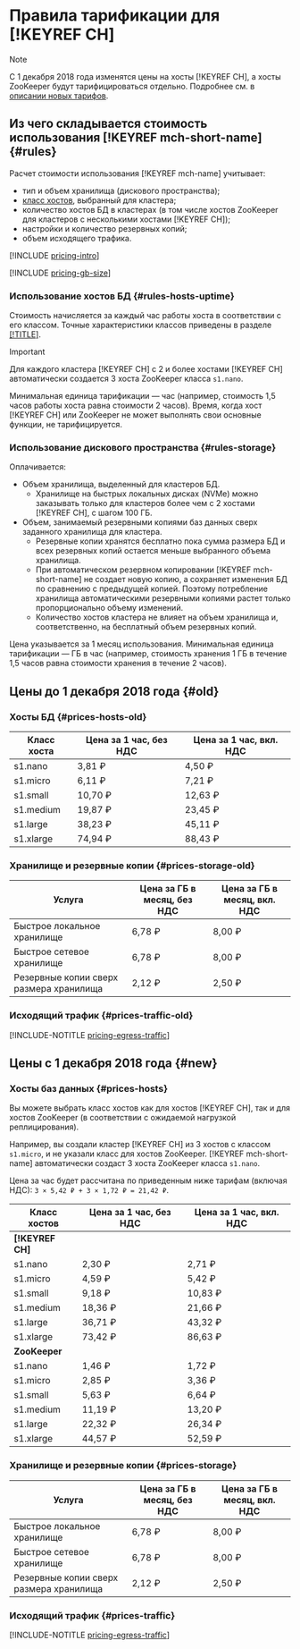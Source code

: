 # Правила тарификации для [!KEYREF CH]

> [!NOTE]
>
> С 1 декабря 2018 года изменятся цены на хосты [!KEYREF CH], а хосты ZooKeeper будут тарифицироваться отдельно.
> Подробнее см. в [описании новых тарифов](#new). 


## Из чего складывается стоимость использования [!KEYREF mch-short-name] {#rules}

Расчет стоимости использования [!KEYREF mch-name] учитывает:

   - тип и объем хранилища (дискового пространства);
   - [класс хостов](concepts/instance-types.md), выбранный для кластера;
   - количество хостов БД в кластерах (в том числе хостов ZooKeeper для кластеров с несколькими хостами [!KEYREF CH]);
   - настройки и количество резервных копий;
   - объем исходящего трафика.

[!INCLUDE [pricing-intro](../_includes/pricing-intro.md)]

[!INCLUDE [pricing-gb-size](../_includes/pricing-gb-size.md)]

### Использование хостов БД {#rules-hosts-uptime}

Стоимость начисляется за каждый час работы хоста в соответствии с его классом. Точные характеристики классов приведены в разделе [[!TITLE]](concepts/instance-types.md).

> [!IMPORTANT]
>
> Для каждого кластера [!KEYREF CH] с 2 и более хостами [!KEYREF CH] автоматически создается 3 хоста ZooKeeper класса `s1.nano`.

Минимальная единица тарификации — час (например, стоимость 1,5 часов работы хоста равна стоимости 2 часов). Время, когда хост [!KEYREF CH] или ZooKeeper не может выполнять свои основные функции, не тарифицируется.

### Использование дискового пространства {#rules-storage}

Оплачивается:

- Объем хранилища, выделенный для кластеров БД.
  - Хранилище на быстрых локальных дисках (NVMe) можно заказывать только для кластеров более чем с 2 хостами [!KEYREF CH], с шагом 100 ГБ.
- Объем, занимаемый резервными копиями баз данных сверх заданного хранилища для кластера.
  - Резервные копии хранятся бесплатно пока сумма размера БД и всех резервных копий остается меньше выбранного объема хранилища.
  - При автоматическом резервном копировании [!KEYREF mch-short-name] не создает новую копию, а сохраняет изменения БД по сравнению с предыдущей копией. Поэтому потребление хранилища автоматическими резервными копиями растет только пропорционально объему изменений.
  - Количество хостов кластера не влияет на объем хранилища и, соответственно, на бесплатный объем резервных копий.

Цена указывается за 1 месяц использования.  Минимальная единица тарификации — ГБ в час (например, стоимость хранения 1 ГБ в течение 1,5 часов равна стоимости хранения в течение 2 часов).


## Цены до 1 декабря 2018 года {#old}


### Хосты БД {#prices-hosts-old}

Класс хоста | Цена за 1 час, без НДС | Цена за 1 час, вкл. НДС
----- | ----- | -----
s1.nano | 3,81 ₽ | 4,50 ₽
s1.micro | 6,11 ₽ | 7,21 ₽
s1.small | 10,70 ₽ | 12,63 ₽
s1.medium | 19,87 ₽ | 23,45 ₽
s1.large | 38,23 ₽ | 45,11 ₽
s1.xlarge | 74,94 ₽ | 88,43 ₽


### Хранилище и резервные копии {#prices-storage-old}
   
Услуга | Цена за ГБ в месяц, без НДС | Цена за ГБ в месяц, вкл. НДС
----- | ----- | -----
Быстрое локальное хранилище | 6,78 ₽ | 8,00 ₽
Быстрое сетевое хранилище | 6,78 ₽ | 8,00 ₽
Резервные копии сверх размера хранилища | 2,12 ₽ | 2,50 ₽


### Исходящий трафик {#prices-traffic-old}

[!INCLUDE-NOTITLE [pricing-egress-traffic](../_includes/pricing-egress-traffic.md)]


## Цены с 1 декабря 2018 года {#new}


### Хосты баз данных {#prices-hosts}

Вы можете выбрать класс хостов как для хостов [!KEYREF CH], так и для хостов ZooKeeper (в соответствии с ожидаемой нагрузкой реплицирования).

Например, вы создали кластер [!KEYREF CH] из 3 хостов с классом `s1.micro`, и не указали класс для хостов ZooKeeper. [!KEYREF mch-short-name] автоматически создаст 3 хоста ZooKeeper класса `s1.nano`.

Цена за час будет рассчитана по приведенным ниже тарифам (включая НДС): `3 × 5,42 ₽ + 3 × 1,72 ₽ = 21,42 ₽`. 

Класс хостов | Цена за 1 час, без НДС | Цена за 1 час, вкл. НДС
----- | ----- | ----- 
**[!KEYREF CH]** | | 
s1.nano | 2,30 ₽ | 2,71 ₽
s1.micro | 4,59 ₽ | 5,42 ₽ 
s1.small | 9,18 ₽ | 10,83 ₽ 
s1.medium | 18,36 ₽ | 21,66 ₽ 
s1.large | 36,71 ₽ | 43,32 ₽ 
s1.xlarge | 73,42 ₽ | 86,63 ₽
**ZooKeeper** | | 
s1.nano | 1,46 ₽ | 1,72 ₽
s1.micro | 2,85 ₽ | 3,36 ₽
s1.small | 5,63 ₽ | 6,64 ₽
s1.medium | 11,19 ₽ | 13,20 ₽
s1.large | 22,32 ₽ | 26,34 ₽
s1.xlarge | 44,57 ₽ | 52,59 ₽


### Хранилище и резервные копии {#prices-storage}
   
Услуга | Цена за ГБ в месяц, без НДС | Цена за ГБ в месяц, вкл. НДС
----- | ----- | -----
Быстрое локальное хранилище | 6,78 ₽ | 8,00 ₽
Быстрое сетевое хранилище | 6,78 ₽ | 8,00 ₽
Резервные копии сверх размера хранилища | 2,12 ₽ | 2,50 ₽


### Исходящий трафик {#prices-traffic}

[!INCLUDE-NOTITLE [pricing-egress-traffic](../_includes/pricing-egress-traffic.md)]



